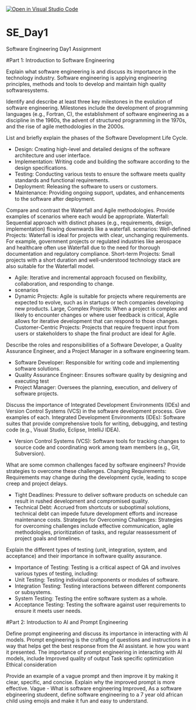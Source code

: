 [![Open in Visual Studio Code](https://classroom.github.com/assets/open-in-vscode-2e0aaae1b6195c2367325f4f02e2d04e9abb55f0b24a779b69b11b9e10269abc.svg)](https://classroom.github.com/online_ide?assignment_repo_id=15569748&assignment_repo_type=AssignmentRepo)
# SE_Day1
Software Engineering Day1 Assignment

#Part 1: Introduction to Software Engineering

Explain what software engineering is and discuss its importance in the technology industry.
Software engineering is applying engineering principles, methods and tools to develop and maintain high quality softwaresystems.


Identify and describe at least three key milestones in the evolution of software engineering.
Milestones include the development of programming languages (e.g., Fortran, C), 
the establishment of software engineering as a discipline in the 1960s, 
the advent of structured programming in the 1970s, 
and the rise of agile methodologies in the 2000s.


List and briefly explain the phases of the Software Development Life Cycle.
- Design: Creating high-level and detailed designs of the software architecture and user interface.
- Implementation: Writing code and building the software according to the design specifications.
- Testing: Conducting various tests to ensure the software meets quality standards and functional requirements.
- Deployment: Releasing the software to users or customers.
- Maintenance: Providing ongoing support, updates, and enhancements to the software after
deployment.


Compare and contrast the Waterfall and Agile methodologies. Provide examples of scenarios where each would be appropriate.
 Waterfall: Sequential approach with distinct phases (e.g., requirements, design, implementation) flowing downwards like a waterfall.
 scenarios:
 Well-defined Projects: Waterfall is ideal for projects with clear, unchanging requirements. For example, government projects or regulated industries like aerospace and healthcare often use Waterfall due to the need for thorough documentation and regulatory compliance.
Short-term Projects: Small projects with a short duration and well-understood technology stack are also suitable for the Waterfall model.

- Agile: Iterative and incremental approach focused on flexibility, collaboration, and responding to change.
- scenarios
- Dynamic Projects: Agile is suitable for projects where requirements are expected to evolve, such as in startups or tech companies developing new products.
Large, Complex Projects: When a project is complex and likely to encounter changes or where user feedback is critical, Agile allows for iterative development that can respond to those changes.
Customer-Centric Projects: Projects that require frequent input from users or stakeholders to shape the final product are ideal for Agile.


Describe the roles and responsibilities of a Software Developer, a Quality Assurance Engineer, and a Project Manager in a software engineering team.
- Software Developer: Responsible for writing code and implementing software solutions.
- Quality Assurance Engineer: Ensures software quality by designing and executing test
- Project Manager: Oversees the planning, execution, and delivery of software projects. 


Discuss the importance of Integrated Development Environments (IDEs) and Version Control Systems (VCS) in the software development process. Give examples of each.
 Integrated Development Environments (IDEs): Software suites that provide comprehensive tools for writing, debugging, and testing code (e.g., Visual Studio, Eclipse, IntelliJ IDEA).
- Version Control Systems (VCS): Software tools for tracking changes to source code and coordinating work among team members (e.g., Git, Subversion).


What are some common challenges faced by software engineers? Provide strategies to overcome these challenges.
 Changing Requirements: Requirements may change during the development cycle, leading to scope creep and project delays.
- Tight Deadlines: Pressure to deliver software products on schedule can result in rushed development and compromised quality.
- Technical Debt: Accrued from shortcuts or suboptimal solutions, technical debt can impede future development efforts and increase maintenance costs.
Strategies for Overcoming Challenges: Strategies for overcoming challenges include effective communication, agile methodologies, prioritization of tasks, and regular reassessment of project goals and timelines.
 

Explain the different types of testing (unit, integration, system, and acceptance) and their importance in software quality assurance.
- Importance of Testing: Testing is a critical aspect of QA and involves various types of testing, including:
- Unit Testing: Testing individual components or modules of software.
- Integration Testing: Testing interactions between different components or subsystems.
- System Testing: Testing the entire software system as a whole.
- Acceptance Testing: Testing the software against user requirements to ensure it meets user needs.



#Part 2: Introduction to AI and Prompt Engineering


Define prompt engineering and discuss its importance in interacting with AI models.
Prompt engineering is the crafting of questions and instructions in a way that helps get the best response from the AI assistant. ie how you want it presented.
The importance of prompt engineering in interacting with AI models, include
Improved quality of output
Task specific optimization
Ethical consideration


Provide an example of a vague prompt and then improve it by making it clear, specific, and concise. Explain why the improved prompt is more effective.
Vague - What is software engineering
Improved, As a software ebgineering studeent, define software engineering to a 7 year old african child using emojis and make it fun and easy to understand.
